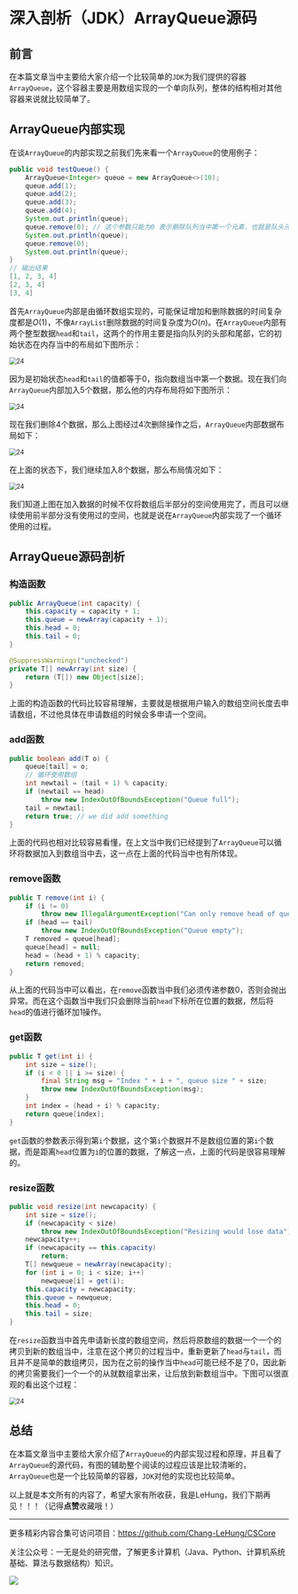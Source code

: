 # 深入剖析（JDK）ArrayQueue源码

## 前言

在本篇文章当中主要给大家介绍一个比较简单的`JDK`为我们提供的容器`ArrayQueue`，这个容器主要是用数组实现的一个单向队列，整体的结构相对其他容器来说就比较简单了。

## ArrayQueue内部实现

在谈`ArrayQueue`的内部实现之前我们先来看一个`ArrayQueue`的使用例子：

```java
public void testQueue() {
    ArrayQueue<Integer> queue = new ArrayQueue<>(10);
    queue.add(1);
    queue.add(2);
    queue.add(3);
    queue.add(4);
    System.out.println(queue);
    queue.remove(0); // 这个参数只能为0 表示删除队列当中第一个元素，也就是队头元素
    System.out.println(queue);
    queue.remove(0);
    System.out.println(queue);
}
// 输出结果
[1, 2, 3, 4]
[2, 3, 4]
[3, 4]
```



首先`ArrayQueue`内部是由循环数组实现的，可能保证增加和删除数据的时间复杂度都是$O(1)$，不像`ArrayList`删除数据的时间复杂度为$O(n)$。在`ArrayQueue`内部有两个整型数据`head`和`tail`，这两个的作用主要是指向队列的头部和尾部，它的初始状态在内存当中的布局如下图所示：

<img src="../images/arraydeque/24.png" alt="24" style="zoom:80%;" />

因为是初始状态`head`和`tail`的值都等于0，指向数组当中第一个数据。现在我们向`ArrayQueue`内部加入5个数据，那么他的内存布局将如下图所示：

<img src="../images/arraydeque/26.png" alt="24" style="zoom:80%;" />

现在我们删除4个数据，那么上图经过4次删除操作之后，`ArrayQueue`内部数据布局如下：

<img src="../images/arraydeque/27.png" alt="24" style="zoom:80%;" />

在上面的状态下，我们继续加入8个数据，那么布局情况如下：

<img src="../images/arraydeque/28.png" alt="24" style="zoom:80%;" />

我们知道上图在加入数据的时候不仅将数组后半部分的空间使用完了，而且可以继续使用前半部分没有使用过的空间，也就是说在`ArrayQueue`内部实现了一个循环使用的过程。

## ArrayQueue源码剖析

### 构造函数

```java
public ArrayQueue(int capacity) {
    this.capacity = capacity + 1;
    this.queue = newArray(capacity + 1);
    this.head = 0;
    this.tail = 0;
}

@SuppressWarnings("unchecked")
private T[] newArray(int size) {
    return (T[]) new Object[size];
}
```

上面的构造函数的代码比较容易理解，主要就是根据用户输入的数组空间长度去申请数组，不过他具体在申请数组的时候会多申请一个空间。

### add函数

```java
public boolean add(T o) {
    queue[tail] = o;
    // 循环使用数组
    int newtail = (tail + 1) % capacity;
    if (newtail == head)
        throw new IndexOutOfBoundsException("Queue full");
    tail = newtail;
    return true; // we did add something
}
```

上面的代码也相对比较容易看懂，在上文当中我们已经提到了`ArrayQueue`可以循环将数据加入到数组当中去，这一点在上面的代码当中也有所体现。

### remove函数

```java
public T remove(int i) {
    if (i != 0)
        throw new IllegalArgumentException("Can only remove head of queue");
    if (head == tail)
        throw new IndexOutOfBoundsException("Queue empty");
    T removed = queue[head];
    queue[head] = null;
    head = (head + 1) % capacity;
    return removed;
}
```

从上面的代码当中可以看出，在`remove`函数当中我们必须传递参数0，否则会抛出异常。而在这个函数当中我们只会删除当前`head`下标所在位置的数据，然后将`head`的值进行循环加1操作。

### get函数

```java
public T get(int i) {
    int size = size();
    if (i < 0 || i >= size) {
        final String msg = "Index " + i + ", queue size " + size;
        throw new IndexOutOfBoundsException(msg);
    }
    int index = (head + i) % capacity;
    return queue[index];
}
```

`get`函数的参数表示得到第`i`个数据，这个第`i`个数据并不是数组位置的第`i`个数据，而是距离`head`位置为`i`的位置的数据，了解这一点，上面的代码是很容易理解的。

### resize函数

```java
public void resize(int newcapacity) {
    int size = size();
    if (newcapacity < size)
        throw new IndexOutOfBoundsException("Resizing would lose data");
    newcapacity++;
    if (newcapacity == this.capacity)
        return;
    T[] newqueue = newArray(newcapacity);
    for (int i = 0; i < size; i++)
        newqueue[i] = get(i);
    this.capacity = newcapacity;
    this.queue = newqueue;
    this.head = 0;
    this.tail = size;
}
```

在`resize`函数当中首先申请新长度的数组空间，然后将原数组的数据一个一个的拷贝到新的数组当中，注意在这个拷贝的过程当中，重新更新了`head`与`tail`，而且并不是简单的数组拷贝，因为在之前的操作当中`head`可能已经不是了0，因此新的拷贝需要我们一个一个的从就数组拿出来，让后放到新数组当中。下图可以很直观的看出这个过程：

<img src="../images/arraydeque/29.png" alt="24" style="zoom:80%;" />

## 总结

在本篇文章当中主要给大家介绍了`ArrayQueue`的内部实现过程和原理，并且看了`ArrayQueue`的源代码，有图的辅助整个阅读的过程应该是比较清晰的，`ArrayQueue`也是一个比较简单的容器，`JDK`对他的实现也比较简单。

以上就是本文所有的内容了，希望大家有所收获，我是LeHung，我们下期再见！！！（记得**点赞**收藏哦！）

---

更多精彩内容合集可访问项目：<https://github.com/Chang-LeHung/CSCore>

关注公众号：一无是处的研究僧，了解更多计算机（Java、Python、计算机系统基础、算法与数据结构）知识。

![](https://img2022.cnblogs.com/blog/2519003/202207/2519003-20220703200459566-1837431658.jpg)

